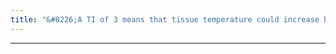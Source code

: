 ```yaml
---
title: "&#8226;A TI of 3 means that tissue temperature could increase by 3 degress celcus for a stationary transducer"
---
```

***


